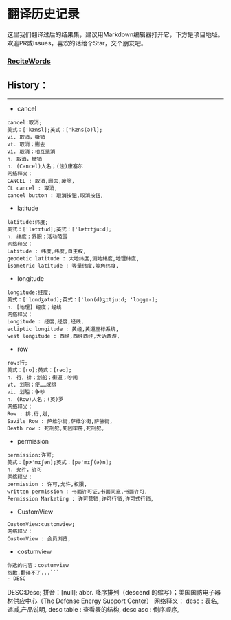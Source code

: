 # 翻译历史记录 
这里我们翻译过后的结果集，建议用Markdown编辑器打开它，下方是项目地址。欢迎PR或Issues，喜欢的话给个Star，交个朋友吧。
### [ReciteWords](https://github.com/BolexLiu/ReciteWords)

## History：

---

- cancel
```
cancel:取消;
美式：['kænsl];英式：['kæns(ə)l];
vi. 取消，撤销
vt. 取消；删去
vi. 取消；相互抵消
n. 取消，撤销
n. (Cancel)人名；(法)康塞尔
网络释义：
CANCEL : 取消,删去,废除,
CL cancel : 取消,
cancel button : 取消按钮,取消按钮,
```
- latitude
```
latitude:纬度;
美式：['lætɪtud];英式：['lætɪtjuːd];
n. 纬度；界限；活动范围
网络释义：
Latitude : 纬度,纬度,自主权,
geodetic latitude : 大地纬度,测地纬度,地理纬度,
isometric latitude : 等量纬度,等角纬度,
```
- longitude
```
longitude:经度;
美式：['lɑndʒətud];英式：['lɒn(d)ʒɪtjuːd; 'lɒŋgɪ-];
n. [地理] 经度；经线
网络释义：
Longitude : 经度,经度,经线,
ecliptic longitude : 黄经,黄道座标系统,
west longitude : 西经,西经西经,大话西游,
```
- row
```
row:行;
美式：[ro];英式：[rəʊ];
n. 行，排；划船；街道；吵闹
vt. 划船；使……成排
vi. 划船；争吵
n. (Row)人名；(英)罗
网络释义：
Row : 排,行,划,
Savile Row : 萨维尔街,萨维尔街,萨佛街,
Death row : 死刑犯,死囚牢房,死刑犯,
```
- permission
```
permission:许可;
美式：[pɚ'mɪʃən];英式：[pə'mɪʃ(ə)n];
n. 允许，许可
网络释义：
permission : 许可,允许,权限,
written permission : 书面许可证,书面同意,书面许可,
Permission Marketing : 许可营销,许可行销,许可式行销,
```
- CustomView
```
CustomView:customview;
网络释义：
CustomView : 会员浏览,
```
- costumview
```
你选的内容：costumview
抱歉,翻译不了...```
- DESC
```
DESC:Desc;
拼音：[null];
abbr. 降序排列（descend 的缩写）；美国国防电子器材供应中心（The Defense Energy Support Center）
网络释义：
desc : 表名,递减,产品说明,
desc table : 查看表的结构,
desc asc : 倒序顺序,
```
